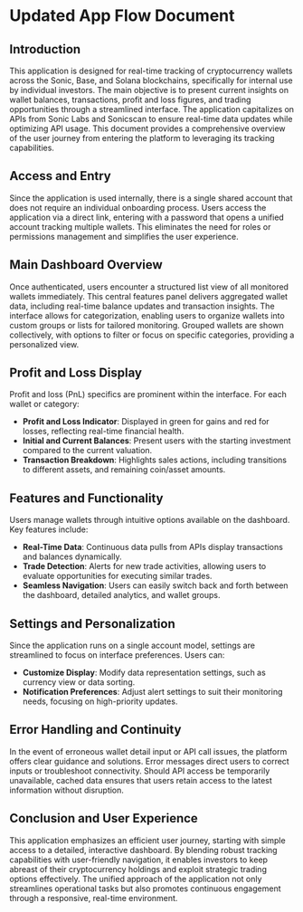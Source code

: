 # Updated App Flow Document

## Introduction

This application is designed for real-time tracking of cryptocurrency wallets across the Sonic, Base, and Solana blockchains, specifically for internal use by individual investors. The main objective is to present current insights on wallet balances, transactions, profit and loss figures, and trading opportunities through a streamlined interface. The application capitalizes on APIs from Sonic Labs and Sonicscan to ensure real-time data updates while optimizing API usage. This document provides a comprehensive overview of the user journey from entering the platform to leveraging its tracking capabilities.

## Access and Entry

Since the application is used internally, there is a single shared account that does not require an individual onboarding process. Users access the application via a direct link, entering with a password that opens a unified account tracking multiple wallets. This eliminates the need for roles or permissions management and simplifies the user experience.

## Main Dashboard Overview

Once authenticated, users encounter a structured list view of all monitored wallets immediately. This central features panel delivers aggregated wallet data, including real-time balance updates and transaction insights. The interface allows for categorization, enabling users to organize wallets into custom groups or lists for tailored monitoring. Grouped wallets are shown collectively, with options to filter or focus on specific categories, providing a personalized view.

## Profit and Loss Display

Profit and loss (PnL) specifics are prominent within the interface. For each wallet or category:

*   **Profit and Loss Indicator**: Displayed in green for gains and red for losses, reflecting real-time financial health.
*   **Initial and Current Balances**: Present users with the starting investment compared to the current valuation.
*   **Transaction Breakdown**: Highlights sales actions, including transitions to different assets, and remaining coin/asset amounts.

## Features and Functionality

Users manage wallets through intuitive options available on the dashboard. Key features include:

*   **Real-Time Data**: Continuous data pulls from APIs display transactions and balances dynamically.
*   **Trade Detection**: Alerts for new trade activities, allowing users to evaluate opportunities for executing similar trades.
*   **Seamless Navigation**: Users can easily switch back and forth between the dashboard, detailed analytics, and wallet groups.

## Settings and Personalization

Since the application runs on a single account model, settings are streamlined to focus on interface preferences. Users can:

*   **Customize Display**: Modify data representation settings, such as currency view or data sorting.
*   **Notification Preferences**: Adjust alert settings to suit their monitoring needs, focusing on high-priority updates.

## Error Handling and Continuity

In the event of erroneous wallet detail input or API call issues, the platform offers clear guidance and solutions. Error messages direct users to correct inputs or troubleshoot connectivity. Should API access be temporarily unavailable, cached data ensures that users retain access to the latest information without disruption.

## Conclusion and User Experience

This application emphasizes an efficient user journey, starting with simple access to a detailed, interactive dashboard. By blending robust tracking capabilities with user-friendly navigation, it enables investors to keep abreast of their cryptocurrency holdings and exploit strategic trading options effectively. The unified approach of the application not only streamlines operational tasks but also promotes continuous engagement through a responsive, real-time environment.
